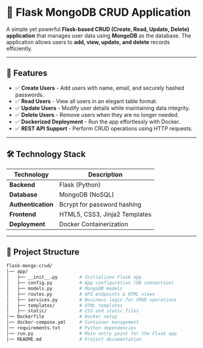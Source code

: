 # 🚀 Flask MongoDB CRUD Application  

A simple yet powerful **Flask-based CRUD (Create, Read, Update, Delete) application** that manages user data using **MongoDB** as the database. The application allows users to **add, view, update, and delete** records efficiently.  

---

## 📌 Features  
- ✅ **Create Users** - Add users with name, email, and securely hashed passwords.  
- ✅ **Read Users** - View all users in an elegant table format.  
- ✅ **Update Users** - Modify user details while maintaining data integrity.  
- ✅ **Delete Users** - Remove users when they are no longer needed.  
- ✅ **Dockerized Deployment** - Run the app effortlessly with Docker.  
- ✅ **REST API Support** - Perform CRUD operations using HTTP requests.  

---

## 🛠 Technology Stack  

| Technology       | Description                      |
|-----------------|----------------------------------|
| **Backend**     | Flask (Python)                   |
| **Database**    | MongoDB (NoSQL)                  |
| **Authentication** | Bcrypt for password hashing  |
| **Frontend**    | HTML5, CSS3, Jinja2 Templates    |
| **Deployment**  | Docker Containerization         |

---

## 📂 Project Structure  

```bash
flask-mongo-crud/
│── app/
│   ├── __init__.py        # Initializes Flask app
│   ├── config.py          # App configuration (DB connection)
│   ├── models.py          # MongoDB models
│   ├── routes.py          # API endpoints & HTML views
│   ├── services.py        # Business logic for CRUD operations
│   ├── templates/         # HTML templates
│   ├── static/            # CSS and static files
│── Dockerfile             # Docker setup
│── docker-compose.yml     # Container management
│── requirements.txt       # Python dependencies
│── run.py                 # Main entry point for the Flask app
│── README.md              # Project documentation
